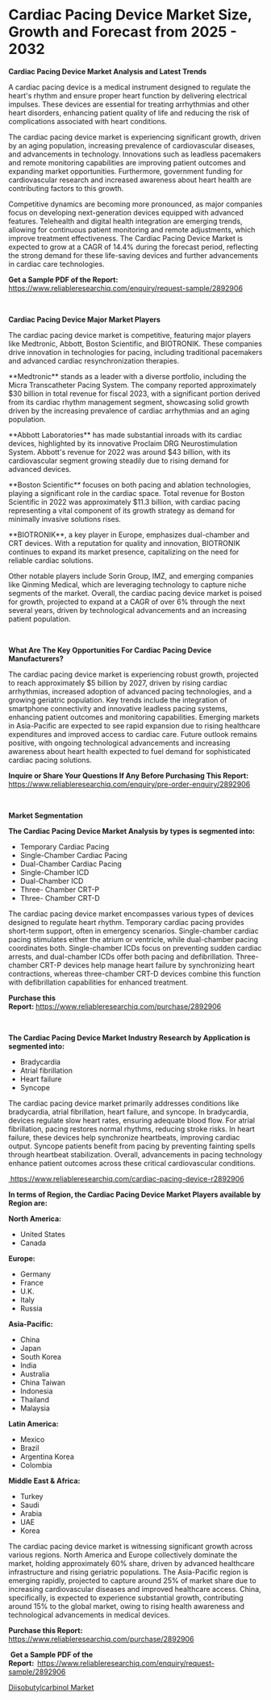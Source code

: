 <p><h1>Cardiac Pacing Device Market Size, Growth and Forecast from 2025 - 2032</h1></p><p><strong>Cardiac Pacing Device Market Analysis and Latest Trends</strong></p>
<p><p>A cardiac pacing device is a medical instrument designed to regulate the heart's rhythm and ensure proper heart function by delivering electrical impulses. These devices are essential for treating arrhythmias and other heart disorders, enhancing patient quality of life and reducing the risk of complications associated with heart conditions.</p><p>The cardiac pacing device market is experiencing significant growth, driven by an aging population, increasing prevalence of cardiovascular diseases, and advancements in technology. Innovations such as leadless pacemakers and remote monitoring capabilities are improving patient outcomes and expanding market opportunities. Furthermore, government funding for cardiovascular research and increased awareness about heart health are contributing factors to this growth.</p><p>Competitive dynamics are becoming more pronounced, as major companies focus on developing next-generation devices equipped with advanced features. Telehealth and digital health integration are emerging trends, allowing for continuous patient monitoring and remote adjustments, which improve treatment effectiveness. The Cardiac Pacing Device Market is expected to grow at a CAGR of 14.4% during the forecast period, reflecting the strong demand for these life-saving devices and further advancements in cardiac care technologies.</p></p>
<p><strong>Get a Sample PDF of the Report:&nbsp;</strong> <a href="https://www.reliableresearchiq.com/enquiry/request-sample/2892906?utm_campaign=2212&utm_medium=2&utm_source=Github&utm_content=ia&utm_term=15032025&utm_id=cardiac-pacing-device">https://www.reliableresearchiq.com/enquiry/request-sample/2892906</a></p>
<p>&nbsp;</p>
<p><strong>Cardiac Pacing Device Major Market Players</strong></p>
<p><p>The cardiac pacing device market is competitive, featuring major players like Medtronic, Abbott, Boston Scientific, and BIOTRONIK. These companies drive innovation in technologies for pacing, including traditional pacemakers and advanced cardiac resynchronization therapies.</p><p>**Medtronic** stands as a leader with a diverse portfolio, including the Micra Transcatheter Pacing System. The company reported approximately $30 billion in total revenue for fiscal 2023, with a significant portion derived from its cardiac rhythm management segment, showcasing solid growth driven by the increasing prevalence of cardiac arrhythmias and an aging population.</p><p>**Abbott Laboratories** has made substantial inroads with its cardiac devices, highlighted by its innovative Proclaim DRG Neurostimulation System. Abbott's revenue for 2022 was around $43 billion, with its cardiovascular segment growing steadily due to rising demand for advanced devices.</p><p>**Boston Scientific** focuses on both pacing and ablation technologies, playing a significant role in the cardiac space. Total revenue for Boston Scientific in 2022 was approximately $11.3 billion, with cardiac pacing representing a vital component of its growth strategy as demand for minimally invasive solutions rises.</p><p>**BIOTRONIK**, a key player in Europe, emphasizes dual-chamber and CRT devices. With a reputation for quality and innovation, BIOTRONIK continues to expand its market presence, capitalizing on the need for reliable cardiac solutions.</p><p>Other notable players include Sorin Group, IMZ, and emerging companies like Qinming Medical, which are leveraging technology to capture niche segments of the market. Overall, the cardiac pacing device market is poised for growth, projected to expand at a CAGR of over 6% through the next several years, driven by technological advancements and an increasing patient population.</p></p>
<p>&nbsp;</p>
<p><strong>What Are The Key Opportunities For Cardiac Pacing Device Manufacturers?</strong></p>
<p><p>The cardiac pacing device market is experiencing robust growth, projected to reach approximately $5 billion by 2027, driven by rising cardiac arrhythmias, increased adoption of advanced pacing technologies, and a growing geriatric population. Key trends include the integration of smartphone connectivity and innovative leadless pacing systems, enhancing patient outcomes and monitoring capabilities. Emerging markets in Asia-Pacific are expected to see rapid expansion due to rising healthcare expenditures and improved access to cardiac care. Future outlook remains positive, with ongoing technological advancements and increasing awareness about heart health expected to fuel demand for sophisticated cardiac pacing solutions.</p></p>
<p><strong>Inquire or Share Your Questions If Any Before Purchasing This Report:</strong> <a href="https://www.reliableresearchiq.com/enquiry/pre-order-enquiry/2892906?utm_campaign=2212&utm_medium=2&utm_source=Github&utm_content=ia&utm_term=15032025&utm_id=cardiac-pacing-device">https://www.reliableresearchiq.com/enquiry/pre-order-enquiry/2892906</a></p>
<p>&nbsp;</p>
<p><strong>Market Segmentation</strong></p>
<p><strong>The Cardiac Pacing Device Market Analysis by types is segmented into:</strong></p>
<p><ul><li>Temporary Cardiac Pacing</li><li>Single-Chamber Cardiac Pacing</li><li>Dual-Chamber Cardiac Pacing</li><li>Single-Chamber ICD</li><li>Dual-Chamber ICD</li><li>Three- Chamber CRT-P</li><li>Three- Chamber CRT-D</li></ul></p>
<p><p>The cardiac pacing device market encompasses various types of devices designed to regulate heart rhythm. Temporary cardiac pacing provides short-term support, often in emergency scenarios. Single-chamber cardiac pacing stimulates either the atrium or ventricle, while dual-chamber pacing coordinates both. Single-chamber ICDs focus on preventing sudden cardiac arrests, and dual-chamber ICDs offer both pacing and defibrillation. Three-chamber CRT-P devices help manage heart failure by synchronizing heart contractions, whereas three-chamber CRT-D devices combine this function with defibrillation capabilities for enhanced treatment.</p></p>
<p><strong>Purchase this Report:&nbsp;</strong><a href="https://www.reliableresearchiq.com/purchase/2892906?utm_campaign=2212&utm_medium=2&utm_source=Github&utm_content=ia&utm_term=15032025&utm_id=cardiac-pacing-device">https://www.reliableresearchiq.com/purchase/2892906</a></p>
<p>&nbsp;</p>
<p><strong>The Cardiac Pacing Device Market Industry Research by Application is segmented into:</strong></p>
<p><ul><li>Bradycardia</li><li>Atrial fibrillation</li><li>Heart failure</li><li>Syncope</li></ul></p>
<p><p>The cardiac pacing device market primarily addresses conditions like bradycardia, atrial fibrillation, heart failure, and syncope. In bradycardia, devices regulate slow heart rates, ensuring adequate blood flow. For atrial fibrillation, pacing restores normal rhythms, reducing stroke risks. In heart failure, these devices help synchronize heartbeats, improving cardiac output. Syncope patients benefit from pacing by preventing fainting spells through heartbeat stabilization. Overall, advancements in pacing technology enhance patient outcomes across these critical cardiovascular conditions.</p></p>
<p><a href="https://www.reliableresearchiq.com/cardiac-pacing-device-r2892906?utm_campaign=2212&utm_medium=2&utm_source=Github&utm_content=ia&utm_term=15032025&utm_id=cardiac-pacing-device">&nbsp;https://www.reliableresearchiq.com/cardiac-pacing-device-r2892906</a></p>
<p><strong>In terms of Region, the Cardiac Pacing Device Market Players available by Region are:</strong></p>
<p>
    <p> <strong> North America: </strong>
        <ul>
            <li>United States</li>
            <li>Canada</li>
        </ul>
        </p> 
    <p> <strong> Europe: </strong>
        <ul>
            <li>Germany</li>
            <li>France</li>
            <li>U.K.</li>
            <li>Italy</li>
            <li>Russia</li>
        </ul>
        </p> 
    <p> <strong> Asia-Pacific: </strong>
        <ul>
            <li>China</li>
            <li>Japan</li>
            <li>South Korea</li>
            <li>India</li>
            <li>Australia</li>
            <li>China Taiwan</li>
            <li>Indonesia</li>
            <li>Thailand</li>
            <li>Malaysia</li>
        </ul>
        </p> 
    <p> <strong> Latin America: </strong>
        <ul>
            <li>Mexico</li>
            <li>Brazil</li>
            <li>Argentina Korea</li>
            <li>Colombia</li>
        </ul>
        </p> 
    <p> <strong> Middle East & Africa: </strong>
        <ul>
            <li>Turkey</li>
            <li>Saudi</li>
            <li>Arabia</li>
            <li>UAE</li>
            <li>Korea</li>
        </ul>
    </p>
    </p>
<p><p>The cardiac pacing device market is witnessing significant growth across various regions. North America and Europe collectively dominate the market, holding approximately 60% share, driven by advanced healthcare infrastructure and rising geriatric populations. The Asia-Pacific region is emerging rapidly, projected to capture around 25% of market share due to increasing cardiovascular diseases and improved healthcare access. China, specifically, is expected to experience substantial growth, contributing around 15% to the global market, owing to rising health awareness and technological advancements in medical devices.</p></p>
<p><strong>Purchase this Report: </strong><a href="https://www.reliableresearchiq.com/purchase/2892906?utm_campaign=2212&utm_medium=2&utm_source=Github&utm_content=ia&utm_term=15032025&utm_id=cardiac-pacing-device">https://www.reliableresearchiq.com/purchase/2892906</a></p>
<p>&nbsp;<strong>Get a Sample PDF of the Report:&nbsp;&nbsp;</strong><a href="https://www.reliableresearchiq.com/enquiry/request-sample/2892906?utm_campaign=2212&utm_medium=2&utm_source=Github&utm_content=ia&utm_term=15032025&utm_id=cardiac-pacing-device">https://www.reliableresearchiq.com/enquiry/request-sample/2892906</a></p>
<p><strong></strong></p>
<p><p><a href="https://github.com/AshrafKhan865/Market-Research-Report-List-1/blob/main/diisobutylcarbinol-market.md?utm_campaign=2212&utm_medium=2&utm_source=Github&utm_content=ia&utm_term=15032025&utm_id=cardiac-pacing-device">Diisobutylcarbinol Market</a></p></p>